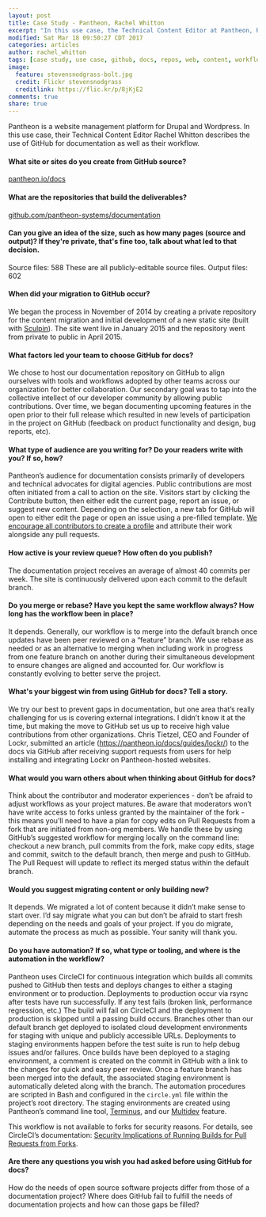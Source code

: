 ```yaml
---
layout: post
title: Case Study - Pantheon, Rachel Whitton
excerpt: "In this use case, the Technical Content Editor at Pantheon, Rachel Whitton, describes their use of GitHub for documentation."
modified: Sat Mar 18 09:50:27 CDT 2017
categories: articles
author: rachel_whitton
tags: [case study, use case, github, docs, repos, web, content, workflows]
image:
  feature: stevensnodgrass-bolt.jpg
  credit: Flickr stevensnodgrass
  creditlink: https://flic.kr/p/8jKjE2
comments: true
share: true
---
```


Pantheon is a website management platform for Drupal and Wordpress. In this use case, their Technical Content Editor Rachel Whitton describes the use of GitHub for documentation as well as their workflow.

#### What site or sites do you create from GitHub source? 

[pantheon.io/docs](https://pantheon.io/docs)

#### What are the repositories that build the deliverables? 
[github.com/pantheon-systems/documentation](https://github.com/pantheon-systems/documentation)

#### Can you give an idea of the size, such as how many pages (source and output)? If they're private, that's fine too, talk about what led to that decision.
Source files: 588 These are all publicly-editable source files.
Output files: 602

#### When did your migration to GitHub occur?
We began the process in November of 2014 by creating a private repository for the content migration and initial development of a new static site (built with [Sculpin](https://sculpin.io)). The site went live in January 2015 and the repository went from private to public in April 2015.

#### What factors led your team to choose GitHub for docs? 

We chose to host our documentation repository on GitHub to align ourselves with tools and workflows adopted by other teams across our organization for better collaboration. Our secondary goal was to tap into the collective intellect of our developer community by allowing public contributions. Over time, we began documenting upcoming features in the open prior to their full release which resulted in new levels of participation in the project on GitHub (feedback on product functionality and design, bug reports, etc). 

#### What type of audience are you writing for? Do your readers write with you? If so, how?

Pantheon’s audience for documentation consists primarily of developers and technical  advocates for digital agencies. Public contributions are most often initiated from a call to action on the site. Visitors start by clicking the Contribute button, then either edit the current page, report an issue, or suggest new content. Depending on the selection, a new tab for GitHub will open to either edit the page or open an issue using a pre-filled template. [We encourage all contributors to create a profile](https://github.com/pantheon-systems/documentation/blob/master/CONTRIBUTING.md#contributors) and attribute their work alongside any pull requests. 

#### How active is your review queue? How often do you publish?

The documentation project receives an average of almost 40 commits per week. The site is continuously delivered upon each commit to the default branch.

#### Do you merge or rebase? Have you kept the same workflow always? How long has the workflow been in place? 

It depends. Generally, our workflow is to merge into the default branch once updates have been peer reviewed on a “feature” branch. We use rebase as needed or as an alternative to merging when including work in progress from one feature branch on another during their simultaneous development to ensure changes are aligned and accounted for. Our workflow is constantly evolving to better serve the project.

#### What's your biggest win from using GitHub for docs? Tell a story. 

We try our best to prevent gaps in documentation, but one area that’s really challenging for us is covering external integrations. I didn’t know it at the time, but making the move to GitHub set us up to receive high value contributions from other organizations. Chris Tietzel, CEO and Founder of Lockr, submitted an article (https://pantheon.io/docs/guides/lockr/) to the docs via GitHub after receiving support requests from users for help installing and integrating Lockr on Pantheon-hosted websites. 

#### What would you warn others about when thinking about GitHub for docs? 

Think about the contributor and moderator experiences - don’t be afraid to adjust workflows as your project matures. Be aware that moderators won’t have write access to forks unless granted by the maintainer of the fork - this means you’ll need to have a plan for copy edits on Pull Requests from a fork that are initiated from non-org members. We handle these by using GitHub’s suggested workflow for merging locally on the command line: checkout a new branch, pull commits from the fork, make copy edits, stage and commit, switch to the default branch, then merge and push to GitHub. The Pull Request will update to reflect its merged status within the default branch. 

#### Would you suggest migrating content or only building new? 

It depends. We migrated a lot of content because it didn’t make sense to start over. I’d say migrate what you can but don’t be afraid to start fresh depending on the needs and goals of your project. If you do migrate, automate the process as much as possible. Your sanity will thank you. 

#### Do you have automation? If so, what type or tooling, and where is the automation in the workflow? 

Pantheon uses CircleCI for continuous integration which builds all commits pushed to GitHub then tests and deploys changes to either a staging environment or to production. Deployments to production occur via rsync after tests have run successfully. If any test fails (broken link, performance regression, etc.) The build will fail on CircleCI and the deployment to production is skipped until a passing build occurs. Branches other than our default branch get deployed to isolated cloud development environments for staging with unique and publicly accessible URLs. Deployments to staging environments happen before the test suite is run to help debug issues and/or failures. Once builds have been deployed to a staging environment, a comment is created on the commit in GitHub with a link to the changes for quick and easy peer review. Once a feature branch has been merged into the default, the associated staging environment is automatically deleted along with the branch. The automation procedures are scripted in Bash and configured in the `circle.yml` file within the project’s root directory. The staging environments are created using Pantheon’s command line tool, [Terminus](https://github.com/pantheon-systems/terminus), and our [Multidev](https://pantheon.io/features/multidev-cloud-environments) feature. 

This workflow is not available to forks for security reasons. For details, see CircleCI’s documentation: [Security Implications of Running Builds for Pull Requests from Forks](https://circleci.com/docs/fork-pr-builds/#security-implications-of-running-builds-for-pull-requests-from-forks).

#### Are there any questions you wish you had asked before using GitHub for docs? 

How do the needs of open source software projects differ from those of a documentation project? Where does GitHub fail to fulfill the needs of documentation projects and how can those gaps be filled?